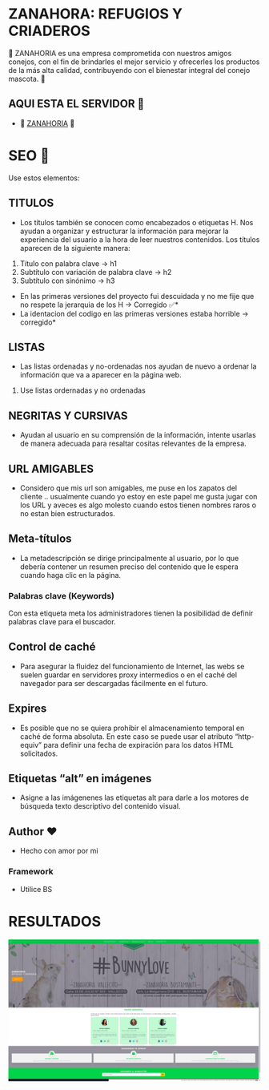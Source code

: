 # ZANAHORA: REFUGIOS Y CRIADEROS

💛 ZANAHORIA es una empresa comprometida con nuestros amigos conejos, con el fin de brindarles el mejor servicio y ofrecerles los productos de la más alta calidad, contribuyendo con el bienestar integral del conejo mascota. 💛 

## AQUI ESTA EL SERVIDOR 🚀

* 🥕 [ZANAHORIA](https://sbarrioscornejo.000webhostapp.com/index.html) 🥕

# SEO 🥇 
Use estos elementos: 
## TITULOS
* Los títulos también se conocen como encabezados o etiquetas H. Nos ayudan a organizar y estructurar la información para mejorar la experiencia del usuario a la hora de leer nuestros contenidos. Los títulos aparecen de la siguiente manera:

1. Título con palabra clave  -> h1
3. Subtítulo con variación de palabra clave -> h2 
4. Subtítulo con sinónimo -> h3 
* En las primeras versiones del proyecto fui descuidada y no me fije que no respete la jerarquia de los H -> Corregido ✅*
* La identacion del codigo en las primeras versiones estaba horrible -> corregido*
## LISTAS

* Las listas ordenadas y no-ordenadas nos ayudan de nuevo a ordenar la información que va a aparecer en la página web. 
1. Use listas ordernadas y no ordenadas

## NEGRITAS Y CURSIVAS

* Ayudan al usuario en su comprensión de la información, intente usarlas de manera adecuada para resaltar cositas relevantes de la empresa.

## URL AMIGABLES

* Considero que mis url son amigables, me puse en los zapatos del cliente .. usualmente cuando yo estoy en este papel me gusta jugar con los URL y aveces es algo molesto cuando estos tienen nombres raros o no estan bien estructurados.    

## Meta-títulos

* La metadescripción se dirige principalmente al usuario, por lo que debería contener un resumen preciso del contenido que le espera cuando haga clic en la página. 

### Palabras clave (Keywords)

Con esta etiqueta meta los administradores tienen la posibilidad de definir palabras clave para el buscador.

## Control de caché
* Para asegurar la fluidez del funcionamiento de Internet, las webs se suelen guardar en servidores proxy intermedios o en el caché del navegador para ser descargadas fácilmente en el futuro.

## Expires
* Es posible que no se quiera prohibir el almacenamiento temporal en caché de forma absoluta. En este caso se puede usar el atributo “http-equiv” para definir una fecha de expiración para los datos HTML solicitados.

## Etiquetas “alt” en imágenes
* Asigne a las imágenenes las etiquetas alt para darle a los motores de búsqueda texto descriptivo del contenido visual. 
## Author ❤️
* Hecho con amor por mi 
### Framework

* Utilice BS 
# RESULTADOS
<img src="https://raw.githubusercontent.com/seleneal1996/TIENDA-VIRTUAL-ZANAHORIA/master/Captura%20de%20pantalla%20de%202022-05-09%2023-07-15.png" alt="RESULTADO FINAL"/>
